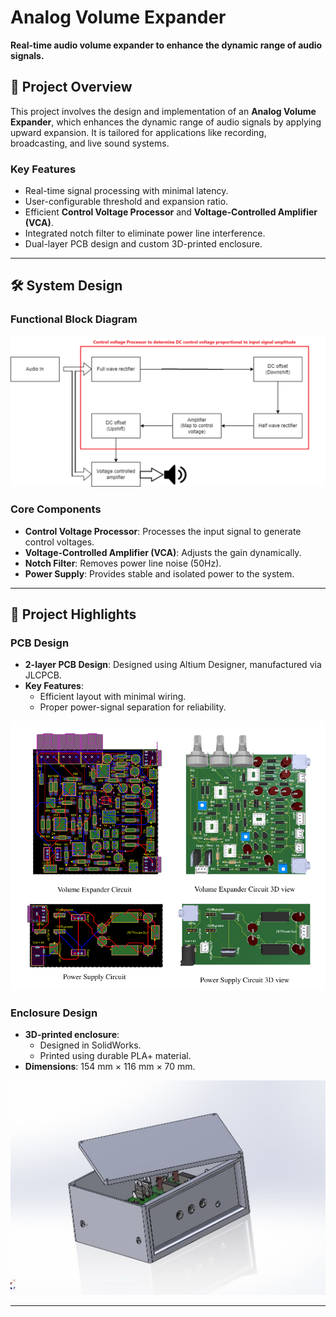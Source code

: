 # Analog Volume Expander

**Real-time audio volume expander to enhance the dynamic range of audio signals.**

## 📖 Project Overview
This project involves the design and implementation of an **Analog Volume Expander**, which enhances the dynamic range of audio signals by applying upward expansion. It is tailored for applications like recording, broadcasting, and live sound systems.

### Key Features
- Real-time signal processing with minimal latency.
- User-configurable threshold and expansion ratio.
- Efficient **Control Voltage Processor** and **Voltage-Controlled Amplifier (VCA)**.
- Integrated notch filter to eliminate power line interference.
- Dual-layer PCB design and custom 3D-printed enclosure.

---

## 🛠 System Design
### Functional Block Diagram
![Functional Diagram](images/screenshots/functional_block_diagram.png)

### Core Components
- **Control Voltage Processor**: Processes the input signal to generate control voltages.
- **Voltage-Controlled Amplifier (VCA)**: Adjusts the gain dynamically.
- **Notch Filter**: Removes power line noise (50Hz).
- **Power Supply**: Provides stable and isolated power to the system.


---

## 📸 Project Highlights
### PCB Design
- **2-layer PCB Design**: Designed using Altium Designer, manufactured via JLCPCB.
- **Key Features**:
  - Efficient layout with minimal wiring.
  - Proper power-signal separation for reliability.

![PCB Design](images/screenshots/pcb_design.png)

### Enclosure Design
- **3D-printed enclosure**:
  - Designed in SolidWorks.
  - Printed using durable PLA+ material.
- **Dimensions**: 154 mm × 116 mm × 70 mm.

![Enclosure Design](images/screenshots/enclosure_design.jpg)

---
